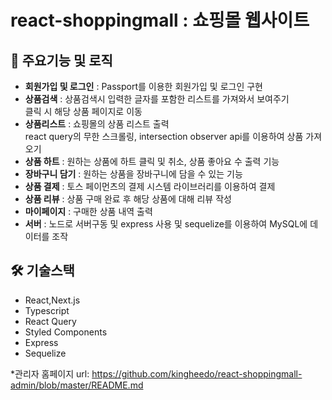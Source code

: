 ﻿# react-shoppingmall : 쇼핑몰 웹사이트

 ## 🔔 주요기능 및 로직
 - **회원가입 및 로그인** : Passport를 이용한 회원가입 및 로그인 구현
 - **상품검색** : 상품검색시 입력한 글자를 포함한 리스트를 가져와서 보여주기 <br>클릭 시 해당 상품 페이지로 이동
 - **상품리스트** : 쇼핑몰의 상품 리스트 출력 <br>react query의 무한 스크롤링, intersection observer api를 이용하여 상품 가져오기
 - **상품 하트** : 원하는 상품에 하트 클릭 및 취소, 상품 좋아요 수 출력 기능
 - **장바구니 담기** : 원하는 상품을 장바구니에 담을 수 있는 기능
 - **상품 결제** : 토스 페이먼츠의 결제 시스템 라이브러리를 이용하여 결제
 - **상품 리뷰** : 상품 구매 완료 후 해당 상품에 대해 리뷰 작성
 - **마이페이지** : 구매한 상품 내역 출력
 - **서버** : 노드로 서버구동 및 express 사용 및 sequelize를 이용하여 MySQL에 데이터를 조작

## 🛠 기술스택 
- React,Next.js
- Typescript
- React Query
- Styled Components
- Express
- Sequelize

*관리자 홈페이지 url: https://github.com/kingheedo/react-shoppingmall-admin/blob/master/README.md
